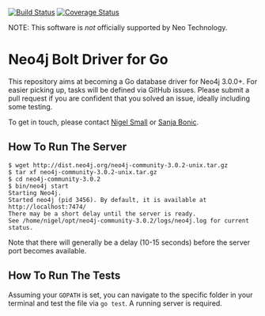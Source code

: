 [![Build Status](https://travis-ci.org/nigelsmall/go2neo.svg?branch=master)](https://travis-ci.org/nigelsmall/go2neo)
[![Coverage Status](https://coveralls.io/repos/github/nigelsmall/go2neo/badge.svg?branch=master)](https://coveralls.io/github/nigelsmall/go2neo?branch=master)

NOTE: This software is *not* officially supported by Neo Technology.

# Neo4j Bolt Driver for Go

This repository aims at becoming a Go database driver for Neo4j 3.0.0+. For easier picking up, tasks will be defined via GitHub issues. Please submit a pull request if you are confident that you solved an issue, ideally including some testing.

To get in touch, please contact [Nigel Small](mailto:nigel@neo4j.com) or [Sanja Bonic](mailto:sanja@cv2.me).

## How To Run The Server
```
$ wget http://dist.neo4j.org/neo4j-community-3.0.2-unix.tar.gz
$ tar xf neo4j-community-3.0.2-unix.tar.gz
$ cd neo4j-community-3.0.2
$ bin/neo4j start
Starting Neo4j.
Started neo4j (pid 3456). By default, it is available at http://localhost:7474/
There may be a short delay until the server is ready.
See /home/nigel/opt/neo4j-community-3.0.2/logs/neo4j.log for current status.
```

Note that there will generally be a delay (10-15 seconds) before the server port becomes available.

## How To Run The Tests
Assuming your `GOPATH` is set, you can navigate to the specific folder in your terminal and test the file via `go test`. A running server is required.
